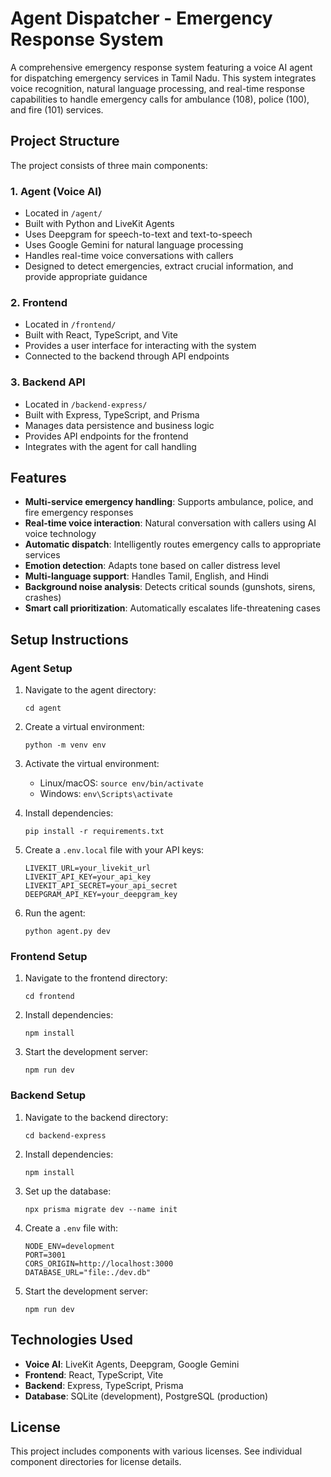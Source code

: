 # Agent Dispatcher - Emergency Response System

A comprehensive emergency response system featuring a voice AI agent for dispatching emergency services in Tamil Nadu. This system integrates voice recognition, natural language processing, and real-time response capabilities to handle emergency calls for ambulance (108), police (100), and fire (101) services.

## Project Structure

The project consists of three main components:

### 1. Agent (Voice AI)
- Located in `/agent/`
- Built with Python and LiveKit Agents
- Uses Deepgram for speech-to-text and text-to-speech
- Uses Google Gemini for natural language processing
- Handles real-time voice conversations with callers
- Designed to detect emergencies, extract crucial information, and provide appropriate guidance

### 2. Frontend
- Located in `/frontend/`
- Built with React, TypeScript, and Vite
- Provides a user interface for interacting with the system
- Connected to the backend through API endpoints

### 3. Backend API
- Located in `/backend-express/`
- Built with Express, TypeScript, and Prisma
- Manages data persistence and business logic
- Provides API endpoints for the frontend
- Integrates with the agent for call handling

## Features

- **Multi-service emergency handling**: Supports ambulance, police, and fire emergency responses
- **Real-time voice interaction**: Natural conversation with callers using AI voice technology
- **Automatic dispatch**: Intelligently routes emergency calls to appropriate services
- **Emotion detection**: Adapts tone based on caller distress level
- **Multi-language support**: Handles Tamil, English, and Hindi
- **Background noise analysis**: Detects critical sounds (gunshots, sirens, crashes)
- **Smart call prioritization**: Automatically escalates life-threatening cases

## Setup Instructions

### Agent Setup

1. Navigate to the agent directory:
   ```
   cd agent
   ```

2. Create a virtual environment:
   ```
   python -m venv env
   ```

3. Activate the virtual environment:
   - Linux/macOS: `source env/bin/activate`
   - Windows: `env\Scripts\activate`

4. Install dependencies:
   ```
   pip install -r requirements.txt
   ```

5. Create a `.env.local` file with your API keys:
   ```
   LIVEKIT_URL=your_livekit_url
   LIVEKIT_API_KEY=your_api_key
   LIVEKIT_API_SECRET=your_api_secret
   DEEPGRAM_API_KEY=your_deepgram_key
   ```

6. Run the agent:
   ```
   python agent.py dev
   ```

### Frontend Setup

1. Navigate to the frontend directory:
   ```
   cd frontend
   ```

2. Install dependencies:
   ```
   npm install
   ```

3. Start the development server:
   ```
   npm run dev
   ```

### Backend Setup

1. Navigate to the backend directory:
   ```
   cd backend-express
   ```

2. Install dependencies:
   ```
   npm install
   ```

3. Set up the database:
   ```
   npx prisma migrate dev --name init
   ```

4. Create a `.env` file with:
   ```
   NODE_ENV=development
   PORT=3001
   CORS_ORIGIN=http://localhost:3000
   DATABASE_URL="file:./dev.db"
   ```

5. Start the development server:
   ```
   npm run dev
   ```

## Technologies Used

- **Voice AI**: LiveKit Agents, Deepgram, Google Gemini
- **Frontend**: React, TypeScript, Vite
- **Backend**: Express, TypeScript, Prisma
- **Database**: SQLite (development), PostgreSQL (production)

## License

This project includes components with various licenses. See individual component directories for license details. 
